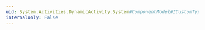 ```yaml
---
uid: System.Activities.DynamicActivity.System#ComponentModel#ICustomTypeDescriptor#GetProperties(System.Attribute[])
internalonly: False
---
```

